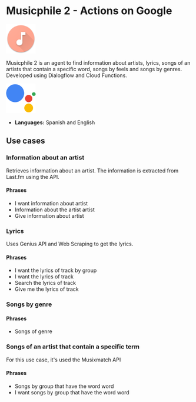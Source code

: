 # Musicphile 2 - Actions on Google

<img src="./repo_images/ic_launcher.png" height="80">

Musicphile 2 is an agent to find information about artists, lyrics, songs of an artists that contain a specific word, songs by feels and songs by genres. Developed using Dialogflow and Cloud Functions.

<img src="./repo_images/google_assistant_logo.svg?sanitize=true" height="80">

- **Languages:** Spanish and English

## Use cases

### Information about an artist

Retrieves information about an artist. The information is extracted from Last.fm using the API.

#### Phrases

- I want information about artist
- Information about the artist artist
- Give information about artist

### Lyrics

Uses Genius API and Web Scraping to get the lyrics.

#### Phrases

- I want the lyrics of track by group
- I want the lyrics of track
- Search the lyrics of track
- Give me the lyrics of track

### Songs by genre

#### Phrases

- Songs of genre

### Songs of an artist that contain a specific term

For this use case, it's used the Musixmatch API

#### Phrases

- Songs by group that have the word word
- I want songs by group that have the word word
